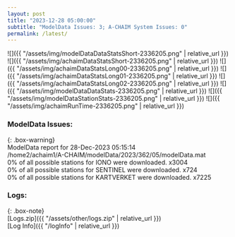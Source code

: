```yaml
---
layout: post
title: "2023-12-28 05:00:00"
subtitle: "ModelData Issues: 3; A-CHAIM System Issues: 0"
permalink: /latest/
---
```


![]({{ "/assets/img/modelDataDataStatsShort-2336205.png" | relative_url }})
![]({{ "/assets/img/achaimDataStatsShort-2336205.png" | relative_url }})
![]({{ "/assets/img/achaimDataStatsLong00-2336205.png" | relative_url }})
![]({{ "/assets/img/achaimDataStatsLong01-2336205.png" | relative_url }})
![]({{ "/assets/img/achaimDataStatsLong02-2336205.png" | relative_url }})
![]({{ "/assets/img/modelDataDataStats-2336205.png" | relative_url }})
![]({{ "/assets/img/modelDataStationStats-2336205.png" | relative_url }})
![]({{ "/assets/img/achaimRunTime-2336205.png" | relative_url }})


### ModelData Issues:  
  
{: .box-warning}  
 ModelData report for 28-Dec-2023 05:15:14   
 /home2/achaim1/A-CHAIM/modelData/2023/362/05/modelData.mat   
 0% of all possible stations for IONO were downloaded. x3004   
 0% of all possible stations for SENTINEL were downloaded. x724   
 0% of all possible stations for KARTVERKET were downloaded. x7225   
  


### Logs:  
  
{: .box-note}  
[Logs.zip]({{ "/assets/other/logs.zip" | relative_url }})  
[Log Info]({{ "/logInfo" | relative_url }})  
